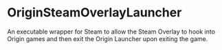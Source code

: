 # OriginSteamOverlayLauncher
An executable wrapper for Steam to allow the Steam Overlay to hook into Origin games and then exit the Origin Launcher upon exiting the game.

